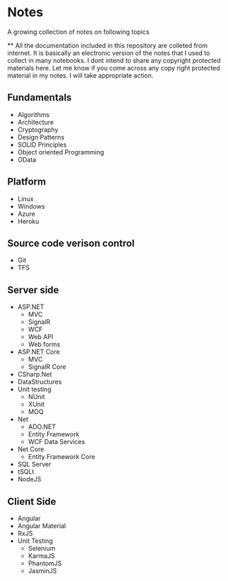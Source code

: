 # Notes
A growing collection of notes on following topics

** All the documentation included in this repository are colleted from internet. It is basically an electronic version of the notes that I used to collect in many notebooks. I dont intend to share any copyright protected materials here. Let me know if you come across any copy right protected material in my notes. I will take appropriate action.

## Fundamentals
* Algorithms
* Architecture
* Cryptography
* Design Patterns
* SOLID Principles
* Object oriented Programming
* OData
## Platform
* Linux
* Windows
* Azure
* Heroku
## Source code verison control
* Git
* TFS
## Server side
* ASP.NET 
    * MVC
    * SignalR
    * WCF
    * Web API
    * Web forms
* ASP.NET Core
    * MVC
    * SignalR Core
* CSharp.Net
* DataStructures
* Unit testing
    * NUnit
    * XUnit
    * MOQ
* Net
    * ADO.NET
    * Entity Framework
    * WCF Data Services
* Net Core
    * Entity Framework Core
* SQL Server
* tSQLt
* NodeJS 
## Client Side
* Angular
* Angular Material
* RxJS
* Unit Testing
    * Selenium 
    * KarmaJS
    * PhantomJS
    * JasminJS 
